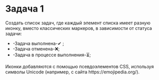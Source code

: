 <h1>Задача 1</h1>
<p>Создать список задач, где каждый элемент списка имеет разную иконку, вместо классических маркеров, в зависимости от статуса задачи:</p>
<ul>
  <li>-Задача выполнена-✔ ;</li>
  <li>-Задача отменена-❌;</li>
  <li>-Задача в процессе выполнения-⏳;</li>
</ul>
<p>Иконки добавляются с помощью псевдоэлементов CSS, используя символы Unicode (например, с сайта https://emojipedia.org/).</p>
